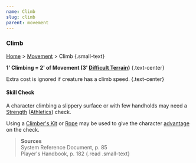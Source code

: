 ```yaml
---
name: Climb
slug: climb
parent: movement
---
```

### Climb
[Home](dm-operations-center) > [Movement](movement) > Climb {.small-text}

**1' Climbing = 2' of Movement (3' [Difficult Terrain](difficult-terrain))** {.text-center}

Extra cost is ignored if creature has a climb speed. {.text-center}

#### Skill Check
A character climbing a slippery surface or with few handholds may need a [Strength](strength) ([Athletics](athletics)) check.

Using a [Climber's Kit](/item/climbers-kit) or [Rope](/item/hempen-rope) may be used to give the character [advantage](advantage-and-disadvantage) on the check.

> **Sources** <br/>
> System Reference Document, p. 85<br/>
> Player's Handbook, p. 182
{.read .small-text}